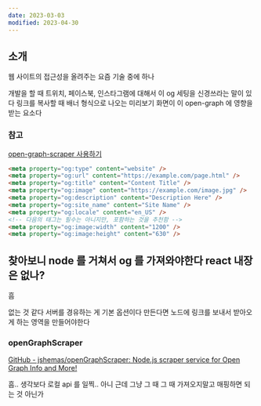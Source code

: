 ```yaml
---
date: 2023-03-03
modified: 2023-04-30
---
```


## 소개

웹 사이트의 접근성을 올려주는 요즘 기술 중에 하나

개발을 할 때 트위치, 페이스북, 인스타그램에 대해서 이 og 세팅을 신경쓰라는 말이 있다
링크를 복사할 때 배너 형식으로 나오는 미리보기 화면이 이 open-graph 에 영향을 받는 요소다

### 참고

[open-graph-scraper 사용하기](https://peachsoong.tistory.com/62)

```html
<meta property="og:type" content="website" />
<meta property="og:url" content="https://example.com/page.html" />
<meta property="og:title" content="Content Title" />
<meta property="og:image" content="https://example.com/image.jpg" />
<meta property="og:description" content="Description Here" />
<meta property="og:site_name" content="Site Name" />
<meta property="og:locale" content="en_US" />
<!-- 다음의 태그는 필수는 아니지만, 포함하는 것을 추천함 -->
<meta property="og:image:width" content="1200" />
<meta property="og:image:height" content="630" />
```

## 찾아보니 node 를 거쳐서 og 를 가져와야한다 react 내장은 없나?

흠

없는 것 같다
서버를 경유하는 게 기본 옵션이다
만든다면 노드에 링크를 보내서 받아오게 하는 영역을 만들어야한다

### openGraphScraper

[GitHub - jshemas/openGraphScraper: Node.js scraper service for Open Graph Info and More!](https://github.com/jshemas/openGraphScraper#readme)

흠..
생각보다 로컬 api 를 일찍..
아니 근데 그냥 그 때 그 때 가져오지말고 매핑하면 되는 것 아닌가
